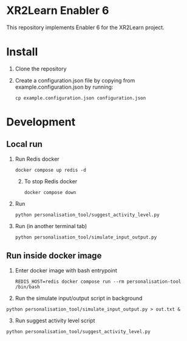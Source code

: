 # XR2Learn Enabler 6
This repository implements Enabler 6 for the XR2Learn project.


# Install 
1. Clone the repository

2. Create a configuration.json file by copying from example.configuration.json by running:
  
   `cp example.configuration.json configuration.json`

# Development
## Local run

1. Run Redis docker 

      `docker compose up redis -d`

   2. To stop Redis docker 

       `docker compose down`
   
2. Run 

   `python personalisation_tool/suggest_activity_level.py`

3. Run (in another terminal tab) 

   `python personalisation_tool/simulate_input_output.py`


## Run inside docker image

1. Enter docker image with bash entrypoint

    `REDIS_HOST=redis docker compose run --rm personalisation-tool /bin/bash`
2. Run the simulate input/output script in background

`python personalisation_tool/simulate_input_output.py > out.txt &`

3. Run suggest activity level script

`python personalisation_tool/suggest_activity_level.py`
